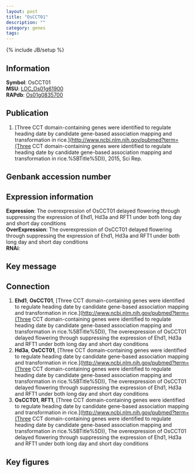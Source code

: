 ```yaml
---
layout: post
title: "OsCCT01"
description: ""
category: genes
tags: 
---
```

{% include JB/setup %}

## Information
__Symbol__: OsCCT01  
__MSU__: [LOC_Os01g61900](http://rice.plantbiology.msu.edu/cgi-bin/ORF_infopage.cgi?orf=LOC_Os01g61900)  
__RAPdb__: [Os01g0835700](http://rapdb.dna.affrc.go.jp/viewer/gbrowse_details/irgsp1?name=Os01g0835700)  

## Publication
1. [Three CCT domain-containing genes were identified to regulate heading date by candidate gene-based association mapping and transformation in rice.](http://www.ncbi.nlm.nih.gov/pubmed?term=(Three CCT domain-containing genes were identified to regulate heading date by candidate gene-based association mapping and transformation in rice.%5BTitle%5D)), 2015, Sci Rep.

## Genbank accession number

## Expression information
__Expression__: The overexpression of OsCCT01 delayed flowering through suppressing the expression of Ehd1, Hd3a and RFT1 under both long day and short day conditions  
__OverExpression__: The overexpression of OsCCT01 delayed flowering through suppressing the expression of Ehd1, Hd3a and RFT1 under both long day and short day conditions  
__RNAi__:  

## Key message

## Connection
1. __Ehd1__, __OsCCT01__, [Three CCT domain-containing genes were identified to regulate heading date by candidate gene-based association mapping and transformation in rice.](http://www.ncbi.nlm.nih.gov/pubmed?term=(Three CCT domain-containing genes were identified to regulate heading date by candidate gene-based association mapping and transformation in rice.%5BTitle%5D)),  The overexpression of OsCCT01 delayed flowering through suppressing the expression of Ehd1, Hd3a and RFT1 under both long day and short day conditions
2. __Hd3a__, __OsCCT01__, [Three CCT domain-containing genes were identified to regulate heading date by candidate gene-based association mapping and transformation in rice.](http://www.ncbi.nlm.nih.gov/pubmed?term=(Three CCT domain-containing genes were identified to regulate heading date by candidate gene-based association mapping and transformation in rice.%5BTitle%5D)),  The overexpression of OsCCT01 delayed flowering through suppressing the expression of Ehd1, Hd3a and RFT1 under both long day and short day conditions
3. __OsCCT01__, __RFT1__, [Three CCT domain-containing genes were identified to regulate heading date by candidate gene-based association mapping and transformation in rice.](http://www.ncbi.nlm.nih.gov/pubmed?term=(Three CCT domain-containing genes were identified to regulate heading date by candidate gene-based association mapping and transformation in rice.%5BTitle%5D)),  The overexpression of OsCCT01 delayed flowering through suppressing the expression of Ehd1, Hd3a and RFT1 under both long day and short day conditions

## Key figures


